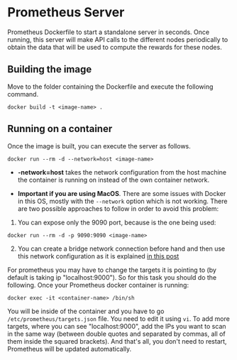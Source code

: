 # Prometheus Server 
Prometheus Dockerfile to start a standalone server in seconds. Once running, this server will make API calls to the           different nodes periodically to obtain the data that will be used to compute the rewards for these nodes.

## Building the image
Move to the folder containing the Dockerfile and execute the following command.

```
docker build -t <image-name> .
```

## Running on a container

Once the image is built, you can execute the server as follows.

```
docker run --rm -d --network=host <image-name>
```

* **-network=host** takes the network configuration from the host machine the container is running on instead of the own container network.

* **Important if you are using MacOS**. There are some issues with Docker in this OS, mostly with the `--network` option which is not working. There are two possible approaches to follow in order to avoid this problem:

1. You can expose only the 9090 port, because is the one being used:

```
docker run --rm -d -p 9090:9090 <image-name>
```

2. You can create a bridge network connection before hand and then use this network configuration as it is explained [in this post](https://stackoverflow.com/questions/52555007/docker-mac-alternative-to-net-host)

For prometheus you may have to change the targets it is pointing to (by default is taking ip "localhost:9000"). So for this task you should do the following. Once your Prometheus docker container is running:

```
docker exec -it <container-name> /bin/sh
```

You will be inside of the container and you have to go `/etc/prometheus/targets.json` file. You need to edit it using `vi`.
To add more targets, where you can see "localhost:9000", add the IPs you want to scan in the same way (between double quotes and separated by commas, all of them inside the squared brackets). And that's all, you don't need to restart, Prometheus will be updated automatically.
